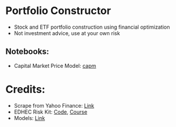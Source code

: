 # Portfolio Constructor
- Stock and ETF portfolio construction using financial optimization
- Not investment advice, use at your own risk

## Notebooks:
- Capital Market Price Model: [capm](capm.ipynb)

# Credits:
- Scrape from Yahoo Finance: [Link](https://learndataanalysis.org/source-code-download-historical-stock-data-from-yahoo-finance-using-python/)
- EDHEC Risk Kit: [Code](https://github.com/z4ir3/finance-courses), [Course](https://www.coursera.org/learn/introduction-portfolio-construction-python)
- Models: [Link](https://www.youtube.com/playlist?list=PL9ATnizYJ7f9pCPBzr-isv0_R3E6OW6YY)